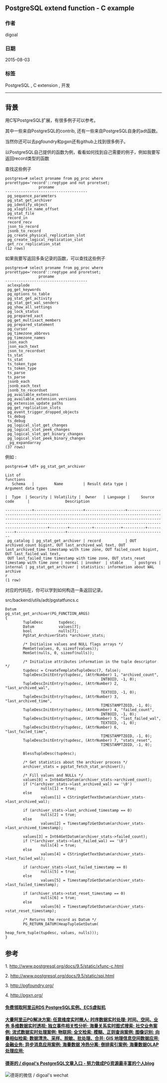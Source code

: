 ## PostgreSQL extend function - C example  
                             
### 作者            
digoal            
            
### 日期             
2015-08-03           
              
### 标签            
PostgreSQL , C extension , 开发      
                        
----                        
                         
## 背景             
用C写PostgreSQL扩展，有很多例子可以参考。  
  
其中一些来自PostgreSQL的contrib, 还有一些来自PostgreSQL自身的adt函数。  
  
当然你还可以去pgfoundry和pgxn还有github上找到很多例子。  
  
以PostgreSQL自己提供的函数为例，看看如何找到自己需要的例子，例如我要写返回record类型的函数  
  
查找这些例子  
  
```  
postgres=# select proname from pg_proc where prorettype='record'::regtype and not proretset;  
               proname                 
-------------------------------------  
 pg_sequence_parameters  
 pg_stat_get_archiver  
 pg_identify_object  
 pg_xlogfile_name_offset  
 pg_stat_file  
 record_in  
 record_recv  
 json_to_record  
 jsonb_to_record  
 pg_create_physical_replication_slot  
 pg_create_logical_replication_slot  
 get_rcv_replication_stat  
(12 rows)  
```  
  
如果我要写返回多条记录的函数，可以查找这些例子  
  
```  
postgres=# select proname from pg_proc where prorettype='record'::regtype and proretset;  
               proname                 
-------------------------------------  
 aclexplode  
 pg_get_keywords  
 pg_options_to_table  
 pg_stat_get_activity  
 pg_stat_get_wal_senders  
 pg_show_all_settings  
 pg_lock_status  
 pg_prepared_xact  
 pg_get_multixact_members  
 pg_prepared_statement  
 pg_cursor  
 pg_timezone_abbrevs  
 pg_timezone_names  
 json_each  
 json_each_text  
 json_to_recordset  
 ts_stat  
 ts_stat  
 ts_token_type  
 ts_token_type  
 ts_parse  
 ts_parse  
 jsonb_each  
 jsonb_each_text  
 jsonb_to_recordset  
 pg_available_extensions  
 pg_available_extension_versions  
 pg_extension_update_paths  
 pg_get_replication_slots  
 pg_event_trigger_dropped_objects  
 ts_debug  
 ts_debug  
 pg_logical_slot_get_changes  
 pg_logical_slot_peek_changes  
 pg_logical_slot_get_binary_changes  
 pg_logical_slot_peek_binary_changes  
 _pg_expandarray  
(37 rows)  
```  
  
例如 :   
  
```  
postgres=# \df+ pg_stat_get_archiver  
                                                                                                                                                                                                          List of   
functions  
   Schema   |         Name         | Result data type |                                                                                                                Argument data types                          
                                                                                         |  Type  | Security | Volatility |  Owner   | Language |     Source code      |                Description                 
    
------------+----------------------+------------------+-----------------------------------------------------------------------------------------------------------------------------------------------------------  
-----------------------------------------------------------------------------------------+--------+----------+------------+----------+----------+----------------------+------------------------------------------  
--  
 pg_catalog | pg_stat_get_archiver | record           | OUT archived_count bigint, OUT last_archived_wal text, OUT last_archived_time timestamp with time zone, OUT failed_count bigint, OUT last_failed_wal text,  
 OUT last_failed_time timestamp with time zone, OUT stats_reset timestamp with time zone | normal | invoker  | stable     | postgres | internal | pg_stat_get_archiver | statistics: information about WAL archive  
r  
(1 row)  
```  
  
对应的代码在，你可以学到如何构造一条返回记录。  
  
src/backend/utils/adt/pgstatfuncs.c  
  
```  
Datum  
pg_stat_get_archiver(PG_FUNCTION_ARGS)  
{  
        TupleDesc       tupdesc;  
        Datum           values[7];  
        bool            nulls[7];  
        PgStat_ArchiverStats *archiver_stats;  
  
        /* Initialise values and NULL flags arrays */  
        MemSet(values, 0, sizeof(values));  
        MemSet(nulls, 0, sizeof(nulls));  
  
        /* Initialise attributes information in the tuple descriptor */  
        tupdesc = CreateTemplateTupleDesc(7, false);  
        TupleDescInitEntry(tupdesc, (AttrNumber) 1, "archived_count",  
                                           INT8OID, -1, 0);  
        TupleDescInitEntry(tupdesc, (AttrNumber) 2, "last_archived_wal",  
                                           TEXTOID, -1, 0);  
        TupleDescInitEntry(tupdesc, (AttrNumber) 3, "last_archived_time",  
                                           TIMESTAMPTZOID, -1, 0);  
        TupleDescInitEntry(tupdesc, (AttrNumber) 4, "failed_count",  
                                           INT8OID, -1, 0);  
        TupleDescInitEntry(tupdesc, (AttrNumber) 5, "last_failed_wal",  
                                           TEXTOID, -1, 0);  
        TupleDescInitEntry(tupdesc, (AttrNumber) 6, "last_failed_time",  
                                           TIMESTAMPTZOID, -1, 0);  
        TupleDescInitEntry(tupdesc, (AttrNumber) 7, "stats_reset",  
                                           TIMESTAMPTZOID, -1, 0);  
  
        BlessTupleDesc(tupdesc);  
  
        /* Get statistics about the archiver process */  
        archiver_stats = pgstat_fetch_stat_archiver();  
  
        /* Fill values and NULLs */  
        values[0] = Int64GetDatum(archiver_stats->archived_count);  
        if (*(archiver_stats->last_archived_wal) == '\0')  
                nulls[1] = true;  
        else  
                values[1] = CStringGetTextDatum(archiver_stats->last_archived_wal);  
  
        if (archiver_stats->last_archived_timestamp == 0)  
                nulls[2] = true;  
        else  
                values[2] = TimestampTzGetDatum(archiver_stats->last_archived_timestamp);  
  
        values[3] = Int64GetDatum(archiver_stats->failed_count);  
        if (*(archiver_stats->last_failed_wal) == '\0')  
                nulls[4] = true;  
        else  
                values[4] = CStringGetTextDatum(archiver_stats->last_failed_wal);  
  
        if (archiver_stats->last_failed_timestamp == 0)  
                nulls[5] = true;  
        else  
                values[5] = TimestampTzGetDatum(archiver_stats->last_failed_timestamp);  
  
        if (archiver_stats->stat_reset_timestamp == 0)  
                nulls[6] = true;  
        else  
                values[6] = TimestampTzGetDatum(archiver_stats->stat_reset_timestamp);  
  
        /* Returns the record as Datum */  
        PG_RETURN_DATUM(HeapTupleGetDatum(  
                                                                   heap_form_tuple(tupdesc, values, nulls)));  
}  
```  
  
## 参考  
1\. http://www.postgresql.org/docs/9.5/static/xfunc-c.html  
  
2\. http://www.postgresql.org/docs/9.5/static/spi.html  
  
3\. http://pgfoundry.org/  
  
4\. http://pgxn.org/  
  
  
  
  
  
  
  
  
  
  
  
  
  
  
  
  
  
  
  
  
  
  
  
  
  
  
  
  
  
  
  
  
  
  
  
  
  
#### [免费领取阿里云RDS PostgreSQL实例、ECS虚拟机](https://www.aliyun.com/database/postgresqlactivity "57258f76c37864c6e6d23383d05714ea")
  
  
#### [大量阿里云PG解决方案: 任意维度实时圈人; 时序数据实时处理; 时间、空间、业务 多维数据实时透视; 独立事件相关性分析; 海量关系实时图式搜索; 社交业务案例; 流式数据实时处理案例; 物联网; 全文检索; 模糊、正则查询案例; 图像识别; 向量相似检索; 数据清洗、采样、脱敏、批处理、合并; GIS 地理信息空间数据应用; 金融业务; 异步消息应用案例; 海量数据 冷热分离; 倒排索引案例; 海量数据OLAP处理应用;](https://yq.aliyun.com/topic/118 "40cff096e9ed7122c512b35d8561d9c8")
  
  
#### [德哥的 / digoal's PostgreSQL文章入口 - 努力做成PG资源最丰富的个人blog](https://github.com/digoal/blog/blob/master/README.md "22709685feb7cab07d30f30387f0a9ae")
  
  
![德哥的微信 / digoal's wechat](../pic/digoal_weixin.jpg "f7ad92eeba24523fd47a6e1a0e691b59")
  
